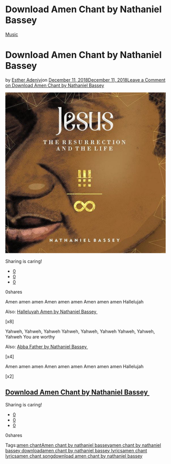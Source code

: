 # Download Amen Chant by Nathaniel Bassey

[Music](https://estheradeniyi.com/category/music/)
# Download Amen Chant by Nathaniel Bassey

by [Esther Adeniyi](https://estheradeniyi.com/author/esther-adeniyi/)on [December 11, 2018December 11, 2018](https://estheradeniyi.com/amen-chant-by-nathaniel-bassey/)[Leave a Comment on Download Amen Chant by Nathaniel Bassey](https://estheradeniyi.com/amen-chant-by-nathaniel-bassey/#respond)

![Awamaridi by Nathaniel Bassey](images\Halleluyah-Amen-by-Nathaniel-Bassey.png)

Sharing is caring!

- [0](https://www.facebook.com/sharer/sharer.php?u=https%3A%2F%2Festheradeniyi.com%2Famen-chant-by-nathaniel-bassey%2F&amp;t=Download%20Amen%20Chant%20by%20Nathaniel%20Bassey)
- [0](https://twitter.com/intent/tweet?text=Download%20Amen%20Chant%20by%20Nathaniel%20Bassey&amp;url=https%3A%2F%2Festheradeniyi.com%2Famen-chant-by-nathaniel-bassey%2F)
- [0](#)

0shares

Amen amen amen
Amen amen amen
Amen amen amen
Hallelujah

Also: [Halleluyah Amen by Nathaniel Bassey&#xA0;](https://estheradeniyi.com/download-lyrics-halleluyah-amen-by-nathaniel-bassey/)

[x8]

Yahweh, Yahweh, Yahweh
Yahweh, Yahweh, Yahweh
Yahweh, Yahweh, Yahweh
You are worthy

Also: [Abba Father by Nathaniel Bassey&#xA0;](https://estheradeniyi.com/abba-father-nathaniel-bassey/)

[x4]

Amen amen amen
 Amen amen amen
 Amen amen amen
 Hallelujah

[x2]

## [Download Amen Chant by Nathaniel Bassey&#xA0;](https://gospelredefined.com/download-amen-chant-by-nathaniel-bassey/)

Sharing is caring!

- [0](https://www.facebook.com/sharer/sharer.php?u=https%3A%2F%2Festheradeniyi.com%2Famen-chant-by-nathaniel-bassey%2F&amp;t=Download%20Amen%20Chant%20by%20Nathaniel%20Bassey)
- [0](https://twitter.com/intent/tweet?text=Download%20Amen%20Chant%20by%20Nathaniel%20Bassey&amp;url=https%3A%2F%2Festheradeniyi.com%2Famen-chant-by-nathaniel-bassey%2F)
- [0](#)

0shares

Tags:[amen chant](https://estheradeniyi.com/tag/amen-chant/)[Amen chant by nathaniel bassey](https://estheradeniyi.com/tag/amen-chant-by-nathaniel-bassey/)[amen chant by nathaniel bassey download](https://estheradeniyi.com/tag/amen-chant-by-nathaniel-bassey-download/)[amen chant by nathaniel bassey lyrics](https://estheradeniyi.com/tag/amen-chant-by-nathaniel-bassey-lyrics/)[amen chant lyrics](https://estheradeniyi.com/tag/amen-chant-lyrics/)[amen chant song](https://estheradeniyi.com/tag/amen-chant-song/)[download amen chant by nathaniel bassey](https://estheradeniyi.com/tag/download-amen-chant-by-nathaniel-bassey/)
